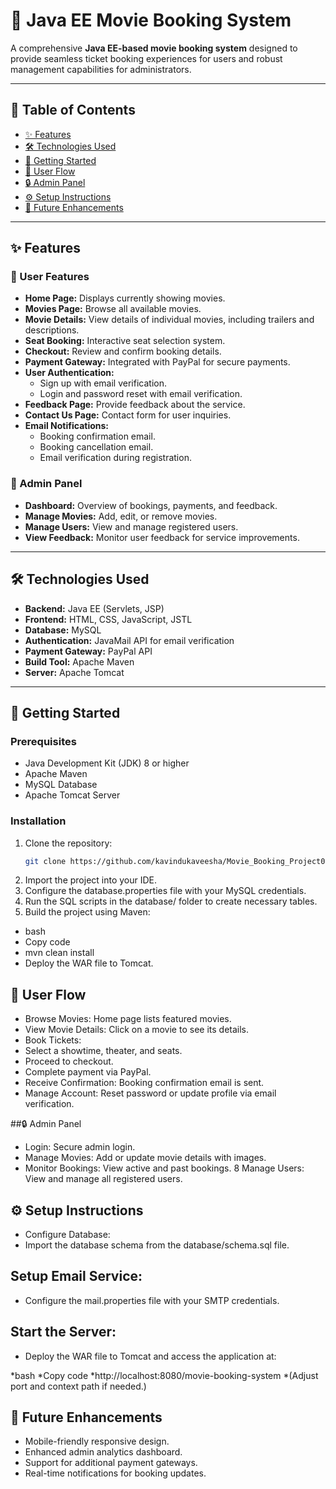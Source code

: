 # 🎥 Java EE Movie Booking System

A comprehensive **Java EE-based movie booking system** designed to provide seamless ticket booking experiences for users and robust management capabilities for administrators.

---

## 📜 Table of Contents
- [✨ Features](#-features)
- [🛠️ Technologies Used](#️-technologies-used)
- [🚀 Getting Started](#-getting-started)
- [📖 User Flow](#-user-flow)
- [🔒 Admin Panel](#-admin-panel)
- [⚙️ Setup Instructions](#️-setup-instructions)
- [🌟 Future Enhancements](#-future-enhancements)

---

## ✨ Features

### 🚶 User Features
- **Home Page:** Displays currently showing movies.
- **Movies Page:** Browse all available movies.
- **Movie Details:** View details of individual movies, including trailers and descriptions.
- **Seat Booking:** Interactive seat selection system.
- **Checkout:** Review and confirm booking details.
- **Payment Gateway:** Integrated with PayPal for secure payments.
- **User Authentication:**
  - Sign up with email verification.
  - Login and password reset with email verification.
- **Feedback Page:** Provide feedback about the service.
- **Contact Us Page:** Contact form for user inquiries.
- **Email Notifications:**
  - Booking confirmation email.
  - Booking cancellation email.
  - Email verification during registration.

### 🔑 Admin Panel
- **Dashboard:** Overview of bookings, payments, and feedback.
- **Manage Movies:** Add, edit, or remove movies.
- **Manage Users:** View and manage registered users.
- **View Feedback:** Monitor user feedback for service improvements.

---

## 🛠️ Technologies Used

- **Backend:** Java EE (Servlets, JSP)
- **Frontend:** HTML, CSS, JavaScript, JSTL
- **Database:** MySQL
- **Authentication:** JavaMail API for email verification
- **Payment Gateway:** PayPal API
- **Build Tool:** Apache Maven
- **Server:** Apache Tomcat

---

## 🚀 Getting Started

### Prerequisites
- Java Development Kit (JDK) 8 or higher
- Apache Maven
- MySQL Database
- Apache Tomcat Server

### Installation

1. Clone the repository:
   ```bash
   git clone https://github.com/kavindukaveesha/Movie_Booking_Project002.git
2. Import the project into your IDE.
3. Configure the database.properties file with your MySQL credentials.
4. Run the SQL scripts in the database/ folder to create necessary tables.
5. Build the project using Maven:
* bash
* Copy code
* mvn clean install
* Deploy the WAR file to Tomcat.

## 📖 User Flow
* Browse Movies: Home page lists featured movies.
* View Movie Details: Click on a movie to see its details.
* Book Tickets:
* Select a showtime, theater, and seats.
* Proceed to checkout.
* Complete payment via PayPal.
* Receive Confirmation: Booking confirmation email is sent.
* Manage Account: Reset password or update profile via email verification.
  
##🔒 Admin Panel
* Login: Secure admin login.
* Manage Movies: Add or update movie details with images.
* Monitor Bookings: View active and past bookings.
8 Manage Users: View and manage all registered users.
  
## ⚙️ Setup Instructions
* Configure Database:
* Import the database schema from the database/schema.sql file.

## Setup Email Service:
* Configure the mail.properties file with your SMTP credentials.

## Start the Server:
* Deploy the WAR file to Tomcat and access the application at:

*bash
*Copy code
*http://localhost:8080/movie-booking-system
*(Adjust port and context path if needed.)

## 🌟 Future Enhancements
* Mobile-friendly responsive design.
* Enhanced admin analytics dashboard.
* Support for additional payment gateways.
* Real-time notifications for booking updates.
  

